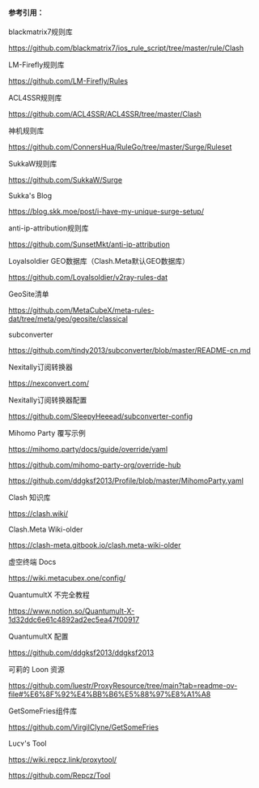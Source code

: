 #### 参考引用：



blackmatrix7规则库

https://github.com/blackmatrix7/ios_rule_script/tree/master/rule/Clash



LM-Firefly规则库

https://github.com/LM-Firefly/Rules



ACL4SSR规则库

https://github.com/ACL4SSR/ACL4SSR/tree/master/Clash



神机规则库

https://github.com/ConnersHua/RuleGo/tree/master/Surge/Ruleset



SukkaW规则库

https://github.com/SukkaW/Surge



Sukka's Blog

https://blog.skk.moe/post/i-have-my-unique-surge-setup/



anti-ip-attribution规则库

https://github.com/SunsetMkt/anti-ip-attribution



Loyalsoldier GEO数据库（Clash.Meta默认GEO数据库）

https://github.com/Loyalsoldier/v2ray-rules-dat




GeoSite清单

https://github.com/MetaCubeX/meta-rules-dat/tree/meta/geo/geosite/classical



subconverter

https://github.com/tindy2013/subconverter/blob/master/README-cn.md



Nexitally订阅转换器

https://nexconvert.com/



Nexitally订阅转换器配置

https://github.com/SleepyHeeead/subconverter-config



Mihomo Party 覆写示例

https://mihomo.party/docs/guide/override/yaml

https://github.com/mihomo-party-org/override-hub

https://github.com/ddgksf2013/Profile/blob/master/MihomoParty.yaml



Clash 知识库

https://clash.wiki/



Clash.Meta Wiki-older

https://clash-meta.gitbook.io/clash.meta-wiki-older



虚空终端 Docs

https://wiki.metacubex.one/config/



QuantumultX 不完全教程

https://www.notion.so/Quantumult-X-1d32ddc6e61c4892ad2ec5ea47f00917



QuantumultX 配置

https://github.com/ddgksf2013/ddgksf2013



可莉的 Loon 资源

https://github.com/luestr/ProxyResource/tree/main?tab=readme-ov-file#%E6%8F%92%E4%BB%B6%E5%88%97%E8%A1%A8



GetSomeFries组件库

https://github.com/VirgilClyne/GetSomeFries



Lᴜᴄʏ's Tool

https://wiki.repcz.link/proxytool/

https://github.com/Repcz/Tool
